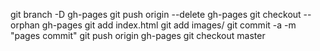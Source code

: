   git branch -D gh-pages
  git push origin --delete  gh-pages
  git checkout --orphan gh-pages
  git add index.html
  git add images/
  git commit -a -m "pages commit"
  git push origin gh-pages
  git checkout master
